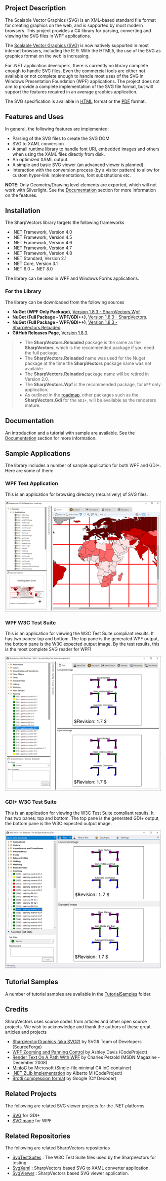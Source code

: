 ## Project Description
The Scalable Vector Graphics (SVG) is an XML-based standard file format for creating graphics on the web, 
and is supported by most modern browsers.
This project provides a C# library for parsing, converting and viewing the SVG files in WPF applications.

The [Scalable Vector Graphics (SVG)](http://en.wikipedia.org/wiki/Scalable_Vector_Graphics) is now natively 
supported in most internet browsers, including the IE 9. With the HTML5, the use of the SVG as graphics 
format on the web is increasing. 

For .NET application developers, there is currently no library complete enough to handle SVG files. 
Even the commercial tools are either not available or not complete enough to handle most uses of 
the SVG in Windows Presentation Foundation (WPF) applications.
The project does not aim to provide a complete implementation of the SVG file format, but will 
support the features required in an average graphics application.

The SVG specification is available in [HTML](https://www.w3.org/TR/SVG11/) format or the [PDF](https://www.w3.org/TR/SVG11/REC-SVG11-20110816.pdf) format.

## Features and Uses
In general, the following features are implemented:
* Parsing of the SVG files to create the SVG DOM
* SVG to XAML conversion
* A small runtime library to handle font URI, embedded images and others when using the XAML files directly from disk.
* An optimized XAML output.
* A simple and basic SVG viewer (an advanced viewer is planned).
* Interaction with the conversion process (by a visitor pattern) to allow for custom hyper-link implementations, font substitutions etc.

**NOTE**: Only Geometry/Drawing level elements are exported, which will not work with Silverlight. 
See the [Documentation](https://elinamllc.github.io/SharpVectors) section for more information on the features.

## Installation
The SharpVectors library targets the following frameworks
* .NET Framework, Version 4.0
* .NET Framework, Version 4.5
* .NET Framework, Version 4.6
* .NET Framework, Version 4.7
* .NET Framework, Version 4.8
* .NET Standard, Version 2.1
* .NET Core, Version 3.1
* .NET 6.0 ~ .NET 8.0

The library can be used in WPF and Windows Forms applications.

### For the Library
The library can be downloaded from the following sources
* **NuGet (WPF Only Package)**, [Version 1.8.3 - SharpVectors.Wpf](https://www.nuget.org/packages/SharpVectors.Wpf/).
* **NuGet (Full Package - WPF/GDI++)**, [Version 1.8.3 - SharpVectors](https://www.nuget.org/packages/SharpVectors/).
* **NuGet (Full Package - WPF/GDI++)**, [Version 1.8.3 - SharpVectors.Reloaded](https://www.nuget.org/packages/SharpVectors.Reloaded/).
* **GitHub Releases Page**, [Version 1.8.3](https://github.com/ElinamLLC/SharpVectors/releases).

> * The **SharpVectors.Reloaded** package is the same as the **SharpVectors**, which is the recommended package if you need the full package.
> * The **SharpVectors.Reloaded** name was used for the Nuget package at the time the **SharpVectors** package name was not available.
> * The **SharpVectors.Reloaded** package name will be retired in Version 2.0.
> * The **SharpVectors.Wpf** is the recommended package, for `WPF` only application.
> * As outlined in the [roadmap](https://github.com/ElinamLLC/SharpVectors/issues/147), other packages such as the **SharpVectors.Gdi** for the `GDI+`, will be available as the renderers mature.

## Documentation
An introduction and a tutorial with sample are available. See the [Documentation](https://elinamllc.github.io/SharpVectors) section for more information.

## Sample Applications
The library includes a number of sample application for both WPF and GDI+. Here are some of them:

### WPF Test Application
This is an application for browsing directory (recursively) of SVG files.

![](Images/Home_WpfTestSvgSample.png)

### WPF W3C Test Suite
This is an application for viewing the W3C Test Suite compliant results. It has two panes: top and bottom. 
The top pane is the generated WPF output, the bottom pane is the W3C expected output image.
By the test results, this is the most complete SVG reader for WPF!

![](Images/Home_WpfW3cSvgTestSuite.png)

### GDI+ W3C Test Suite
This is an application for viewing the W3C Test Suite compliant results. It has two panes: top and bottom. 
The top pane is the generated GDI+ output, the bottom pane is the W3C expected output image.

![](Images/GdiW3cSvgTestSuite.png)

## Tutorial Samples
A number of tutorial samples are available in the [TutorialSamples](https://github.com/ElinamLLC/SharpVectors/tree/master/TutorialSamples) folder.

## Credits
SharpVectors uses source codes from articles and other open source projects. We wish to acknowledge and thank 
the authors of these great articles and projects
* [SharpVectorGraphics (aka SVG#)](https://sourceforge.net/projects/svgdomcsharp/) by SVG# Team of Developers (SourceForge)
* [WPF Zooming and Panning Control](https://www.codeproject.com/KB/WPF/zoomandpancontrol.aspx) by Ashley Davis (CodeProject)
* [Render Text On A Path With WPF](https://msdn.microsoft.com/en-us/magazine/dd263097.aspx) by Charles Petzold (MSDN Magazine - December 2008)
* [MinIoC](https://github.com/microsoft/MinIoC) by Microsoft (Single-file minimal C# IoC container)
* [.NET ZLib Implementation](https://www.codeproject.com/Tips/830793/NET-ZLib-Implementation) by Alberto M (CodeProject)
* [Brotli compression format](https://github.com/google/brotli) by Google (C# Decoder)

## Related Projects
The following are related SVG viewer projects for the .NET platforms
* [SVG](https://github.com/vvvv/SVG) for GDI+
* [SVGImage](https://github.com/dotnetprojects/SVGImage) for WPF

## Related Repositories
The following are related SharpVectors repositories
* [SvgTestSuites](https://github.com/ElinamLLC/SvgTestSuites) : The W3C Test Suite files used by the SharpVectors for testing.
* [SvgXaml](https://github.com/ElinamLLC/SvgXaml) : SharpVectors based SVG to XAML converter application.
* [SvgViewer](https://github.com/ElinamLLC/SvgViewer) : SharpVectors based SVG viewer application.



